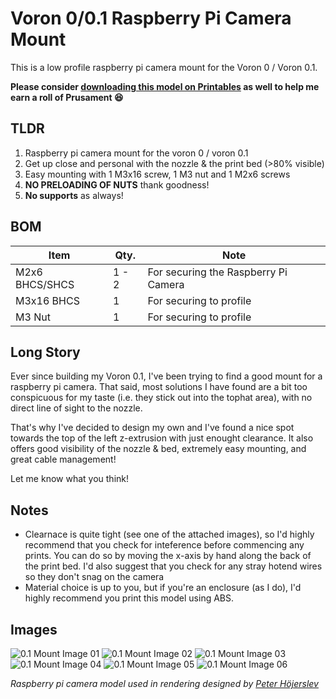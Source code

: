 # Voron 0/0.1 Raspberry Pi Camera Mount


This is a low profile raspberry pi camera mount for the Voron 0 / Voron 0.1.

**Please consider [downloading this model on Printables](https://www.printables.com/model/146877-voron-0-voron-01-raspberry-pi-camera-mount) as well to help me earn a roll of Prusament 😆**


## TLDR
1. Raspberry pi camera mount for the voron 0 / voron 0.1
2. Get up close and personal with the nozzle & the print bed (>80% visible)
3. Easy mounting with 1 M3x16 screw, 1 M3 nut and 1 M2x6 screws
4. **NO PRELOADING OF NUTS** thank goodness!
5. **No supports** as always!

## BOM
| Item | Qty. | Note |
| --- | --- | --- |
| M2x6 BHCS/SHCS | 1 - 2 | For securing the Raspberry Pi Camera |
| M3x16 BHCS | 1 | For securing to profile |
| M3 Nut | 1 | For securing to profile |

## Long Story
Ever since building my Voron 0.1, I've been trying to find a good mount for a raspberry pi camera. That said, most solutions I have found are a bit too conspicuous for my taste (i.e. they stick out into the tophat area), with no direct line of sight to the nozzle.

That's why I've decided to design my own and I've found a nice spot towards the top of the left z-extrusion with just enought clearance. It also offers good visibility of the nozzle & bed, extremely easy mounting, and great cable management!

Let me know what you think!

## Notes
- Clearnace is quite tight (see one of the attached images), so I'd highly recommend that you check for inteference before commencing any prints. You can do so by moving the x-axis by hand along the back of the print bed. I'd also suggest that you check for any stray hotend wires so they don't snag on the camera
- Material choice is up to you, but if you're an enclosure (as I do), I'd highly recommend you print this model using ABS.

## Images
![0.1 Mount Image 01](Images/img01.jpg)
![0.1 Mount Image 02](Images/img02.png)
![0.1 Mount Image 03](Images/img03.jpg)
![0.1 Mount Image 04](Images/img04.jpg)
![0.1 Mount Image 05](Images/img05.jpg)
![0.1 Mount Image 06](Images/img06.jpg)

*Raspberry pi camera model used in rendering designed by [Peter Höjerslev](https://grabcad.com/library/raspberry-pi-camera-4)*

